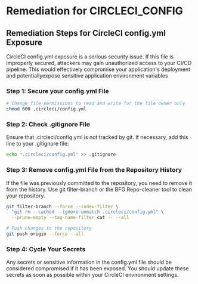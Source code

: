 # Remediation for CIRCLECI_CONFIG

## Remediation Steps for CircleCI config.yml Exposure

CircleCI config.yml exposure is a serious security issue. If this file is improperly secured, attackers may gain unauthorized access to your CI/CD pipeline. This would effectively compromise your application's deployment and potentiallyexpose sensitive application environment variables  

### Step 1: Secure your config.yml File

```bash
# Change file permissions to read and write for the file owner only
chmod 600 .circleci/config.yml
```

### Step 2: Check .gitignore File

Ensure that .circleci/config.yml is not tracked by git. If necessary, add this line to your .gitignore file:

```bash
echo ".circleci/config.yml" >> .gitignore
```

### Step 3: Remove config.yml File from the Repository History

If the file was previously committed to the repository, you need to remove it from the history. Use git filter-branch or the BFG Repo-cleaner tool to clean your repository.

```bash
git filter-branch --force --index-filter \
  "git rm --cached --ignore-unmatch .circleci/config.yml" \
  --prune-empty --tag-name-filter cat -- --all

# Push changes to the repository
git push origin --force --all
```

### Step 4: Cycle Your Secrets

Any secrets or sensitive information in the config.yml file should be considered compromised if it has been exposed. You should update these secrets as soon as possible within your CircleCI environment settings.
